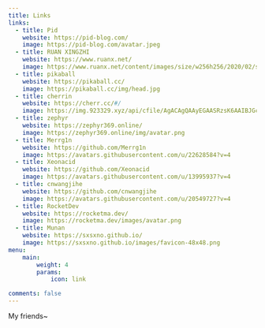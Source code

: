 ```yaml
---
title: Links
links:
  - title: Pid
    website: https://pid-blog.com/
    image: https://pid-blog.com/avatar.jpeg
  - title: RUAN XINGZHI
    website: https://www.ruanx.net/
    image: https://www.ruanx.net/content/images/size/w256h256/2020/02/small-3.png
  - title: pikaball
    website: https://pikaball.cc/
    image: https://pikaball.cc/img/head.jpg
  - title: cherrin
    website: https://cherr.cc/#/
    image: https://img.923329.xyz/api/cfile/AgACAgQAAyEGAASRzsK6AAIBJGcqbY6Yqn34Zg63rlZBHAlwTpG1AAJRxTEbMilYUUENPyqPRrjEAQADAgADbQADNgQ
  - title: zephyr
    website: https://zephyr369.online/
    image: https://zephyr369.online/img/avatar.png
  - title: Merrg1n
    website: https://github.com/Merrg1n
    image: https://avatars.githubusercontent.com/u/22628584?v=4
  - title: Xeonacid
    website: https://github.com/Xeonacid
    image: https://avatars.githubusercontent.com/u/13995937?v=4
  - title: cnwangjihe
    website: https://github.com/cnwangjihe
    image: https://avatars.githubusercontent.com/u/20549727?v=4
  - title: RocketDev
    website: https://rocketma.dev/
    image: https://rocketma.dev/images/avatar.png
  - title: Munan
    website: https://sxsxno.github.io/
    image: https://sxsxno.github.io/images/favicon-48x48.png
menu:
    main: 
        weight: 4
        params:
            icon: link

comments: false
---
```


My friends~

